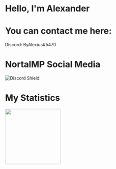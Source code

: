 # Hello, I'm Alexander


# You can contact me here:

Discord: ByAlexius#5470


# NortalMP Social Media

<img src="https://discordapp.com/api/guilds/973220250868924436/widget.png?style=shield" alt="Discord Shield"/>

# My Statistics
  <p>
<a href="https://github.com/ByAlexius">
  <img height="180em" src="https://github-readme-stats-eight-theta.vercel.app/api?username=ByAlexius&show_icons=true&theme=vue-dark&include_all_commits=true&count_private=true" /> 
  </p>

